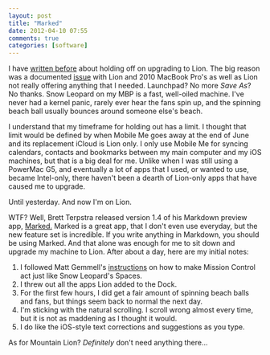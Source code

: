 ```yaml
---
layout: post  
title: "Marked"  
date: 2012-04-10 07:55  
comments: true  
categories: [software]
---
```


I have [written before][nbs] about holding off on upgrading to Lion. The big reason was a documented [issue][apple] with Lion and 2010 MacBook Pro's as well as Lion not really offering anything that I needed. Launchpad? No more *Save As*? No thanks. Snow Leopard on my MBP is a fast, well-oiled machine. I've never had a kernel panic, rarely ever hear the fans spin up, and the spinning beach ball usually bounces around someone else's beach. 

I understand that my timeframe for holding out has a limit. I thought that limit would be defined by when Mobile Me goes away at the end of June and its replacement iCloud is Lion only. I only use Mobile Me for syncing calendars, contacts and bookmarks between my main computer and my iOS machines, but that is a big deal for me. Unlike when I was still using a PowerMac G5, and eventually a lot of apps that I used, or wanted to use, became Intel-only, there haven't been a dearth of Lion-only apps that have caused me to upgrade.

Until yesterday. And now I'm on Lion.

WTF? Well, Brett Terpstra released version 1.4 of his Markdown preview app, [Marked.][mk] Marked is a great app, that I don't even use everyday, but the new feature set is incredible. If you write anything in Markdown, you should be using Marked. And that alone was enough for me to sit down and upgrade my machine to Lion. After about a day, here are my initial notes:

1. I followed Matt Gemmell's [instructions][mg] on how to make Mission Control act just like Snow Leopard's Spaces.
2. I threw out all the apps Lion added to the Dock.
3. For the first few hours, I did get a fair amount of spinning beach balls and fans, but things seem back to normal the next day.
4. I'm sticking with the natural scrolling. I scroll wrong almost every time, but it is not as maddening as I thought it would.
5. I do like the iOS-style text corrections and suggestions as you type.

As for Mountain Lion? *Definitely* don't need anything there...

[apple]: https://discussions.apple.com/thread/3191083?start=0&tstart=0
[mk]: http://markedapp.com/
[mg]: http://mattgemmell.com/2011/07/27/using-spaces-on-os-x-lion/
[nbs]: http://www.nealsheeran.com/
